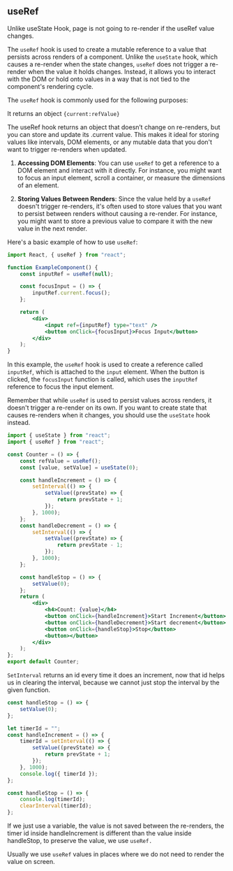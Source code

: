 ## useRef

Unlike useState Hook, page is not going to re-render if the useRef value changes.

The `useRef` hook is used to create a mutable reference to a value that persists across renders of a component. Unlike the `useState` hook, which causes a re-render when the state changes, `useRef` does not trigger a re-render when the value it holds changes. Instead, it allows you to interact with the DOM or hold onto values in a way that is not tied to the component's rendering cycle.

The `useRef` hook is commonly used for the following purposes:

It returns an object `{current:refValue}`

The useRef hook returns an object that doesn’t change on re-renders, but you can store and update its .current value. This makes it ideal for storing values like intervals, DOM elements, or any mutable data that you don't want to trigger re-renders when updated.

1. **Accessing DOM Elements**: You can use `useRef` to get a reference to a DOM element and interact with it directly. For instance, you might want to focus an input element, scroll a container, or measure the dimensions of an element.

2. **Storing Values Between Renders**: Since the value held by a `useRef` doesn't trigger re-renders, it's often used to store values that you want to persist between renders without causing a re-render. For instance, you might want to store a previous value to compare it with the new value in the next render.

Here's a basic example of how to use `useRef`:

```jsx
import React, { useRef } from "react";

function ExampleComponent() {
	const inputRef = useRef(null);

	const focusInput = () => {
		inputRef.current.focus();
	};

	return (
		<div>
			<input ref={inputRef} type="text" />
			<button onClick={focusInput}>Focus Input</button>
		</div>
	);
}
```

In this example, the `useRef` hook is used to create a reference called `inputRef`, which is attached to the `input` element. When the button is clicked, the `focusInput` function is called, which uses the `inputRef` reference to focus the input element.

Remember that while `useRef` is used to persist values across renders, it doesn't trigger a re-render on its own. If you want to create state that causes re-renders when it changes, you should use the `useState` hook instead.

```jsx
import { useState } from "react";
import { useRef } from "react";

const Counter = () => {
	const refValue = useRef();
	const [value, setValue] = useState(0);

	const handleIncrement = () => {
		setInterval(() => {
			setValue((prevState) => {
				return prevState + 1;
			});
		}, 1000);
	};
	const handleDecrement = () => {
		setInterval(() => {
			setValue((prevState) => {
				return prevState - 1;
			});
		}, 1000);
	};

	const handleStop = () => {
		setValue(0);
	};
	return (
		<div>
			<h4>Count: {value}</h4>
			<button onClick={handleIncrement}>Start Increment</button>
			<button onClick={handleDecrement}>Start decrement</button>
			<button onClick={handleStop}>Stop</button>
			<button></button>
		</div>
	);
};
export default Counter;
```

`SetInterval` returns an id every time it does an increment, now that id helps us in clearing the interval, because we cannot just stop the interval by the given function.

```jsx
const handleStop = () => {
	setValue(0);
};
```

```jsx
let timerId = "";
const handleIncrement = () => {
	timerId = setInterval(() => {
		setValue((prevState) => {
			return prevState + 1;
		});
	}, 1000);
	console.log({ timerId });
};

const handleStop = () => {
	console.log(timerId);
	clearInterval(timerId);
};
```

If we just use a variable, the value is not saved between the re-renders, the timer id inside handleIncrement is different than the value inside handleStop, to preserve the value, we use `useRef.`

Usually we use `useRef` values in places where we do not need to render the value on screen.
